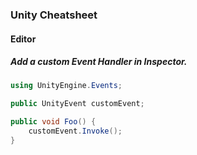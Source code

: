 ### Unity Cheatsheet

#### Editor

##### Add a custom Event Handler in Inspector.
```c#
using UnityEngine.Events;

public UnityEvent customEvent;

public void Foo() {
	customEvent.Invoke();
}
```